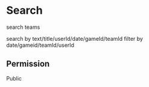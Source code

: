 # Search
search teams

search by text/title/userId/date/gameId/teamId
filter by date/gameid/teamId/userId


## Permission
Public
